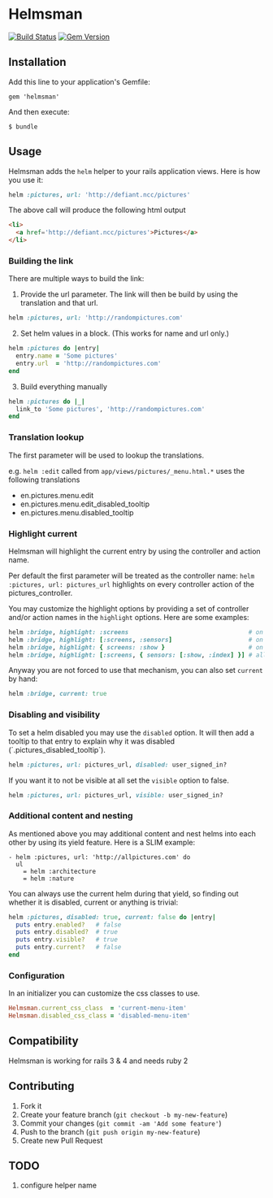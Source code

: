 # Helmsman

[![Build Status](https://travis-ci.org/xijo/helmsman.png?branch=master)](https://travis-ci.org/xijo/helmsman) [![Gem Version](https://badge.fury.io/rb/helmsman.png)](http://badge.fury.io/rb/helmsman)

## Installation

Add this line to your application's Gemfile:

    gem 'helmsman'

And then execute:

    $ bundle

## Usage

Helmsman adds the `helm` helper to your rails application views. Here is how you use it:

```ruby
helm :pictures, url: 'http://defiant.ncc/pictures'
```

The above call will produce the following html output

```html
<li>
  <a href='http://defiant.ncc/pictures'>Pictures</a>
</li>
```

### Building the link

There are multiple ways to build the link:

1. Provide the url parameter. The link will then be build by using the translation and that url.

  ```ruby
  helm :pictures, url: 'http://randompictures.com'
  ```

2. Set helm values in a block. (This works for name and url only.)

  ```ruby
  helm :pictures do |entry|
    entry.name = 'Some pictures'
    entry.url  = 'http://randompictures.com'
  end
  ```

3. Build everything manually

  ```ruby
  helm :pictures do |_|
    link_to 'Some pictures', 'http://randompictures.com'
  end
  ```

### Translation lookup

The first parameter will be used to lookup the translations.

e.g. `helm :edit` called from `app/views/pictures/_menu.html.*` uses the following translations

- en.pictures.menu.edit
- en.pictures.menu.edit_disabled_tooltip
- en.pictures.menu.disabled_tooltip

### Highlight current

Helmsman will highlight the current entry by using the controller and action name.

Per default the first parameter will be treated as the controller name: `helm :pictures, url: pictures_url` highlights on every controller action of the pictures_controller.

You may customize the highlight options by providing a set of controller and/or action names in the `highlight` options. Here are some examples:

```ruby
helm :bridge, highlight: :screens                                 # on any screens controller action
helm :bridge, highlight: [:screens, :sensors]                     # on any screens and sensors controller action
helm :bridge, highlight: { screens: :show }                       # on bridges controller show action
helm :bridge, highlight: [:screens, { sensors: [:show, :index] }] # all screens controller actions and sensors controller #show and #index
```

Anyway you are not forced to use that mechanism, you can also set `current` by hand:

```ruby
helm :bridge, current: true
```

### Disabling and visibility

To set a helm disabled you may use the `disabled` option. It will then add a tooltip to that entry to explain why it was disabled (´.pictures_disabled_tooltip´).

```ruby
helm :pictures, url: pictures_url, disabled: user_signed_in?
```

If you want it to not be visible at all set the `visible` option to false.

```ruby
helm :pictures, url: pictures_url, visible: user_signed_in?
```

### Additional content and nesting

As mentioned above you may additional content and nest helms into each other by using its yield feature. Here is a SLIM example:

```slim
- helm :pictures, url: 'http://allpictures.com' do
  ul
    = helm :architecture
    = helm :nature
```

You can always use the current helm during that yield, so finding out whether it is disabled, current or anything is trivial:


```ruby
helm :pictures, disabled: true, current: false do |entry|
  puts entry.enabled?   # false
  puts entry.disabled?  # true
  puts entry.visible?   # true
  puts entry.current?   # false
end
```

### Configuration

In an initializer you can customize the css classes to use.

```ruby
Helmsman.current_css_class  = 'current-menu-item'
Helmsman.disabled_css_class = 'disabled-menu-item'
```

## Compatibility

Helmsman is working for rails 3 & 4 and needs ruby 2

## Contributing

1. Fork it
2. Create your feature branch (`git checkout -b my-new-feature`)
3. Commit your changes (`git commit -am 'Add some feature'`)
4. Push to the branch (`git push origin my-new-feature`)
5. Create new Pull Request

## TODO

1. configure helper name
